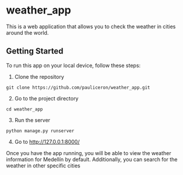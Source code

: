 # weather_app
This is a web application that allows you to check the weather in cities around the world.

## Getting Started

To run this app on your local device, follow these steps:

1. Clone the repository
```
git clone https://github.com/pauliceron/weather_app.git
```
2. Go to the project directory
```
cd weather_app
```
3. Run the server
```
python manage.py runserver
```
4. Go to http://127.0.0.1:8000/

Once you have the app running, you will be able to view the weather information for Medellín by default. Additionally, you can search for the weather in other specific cities

